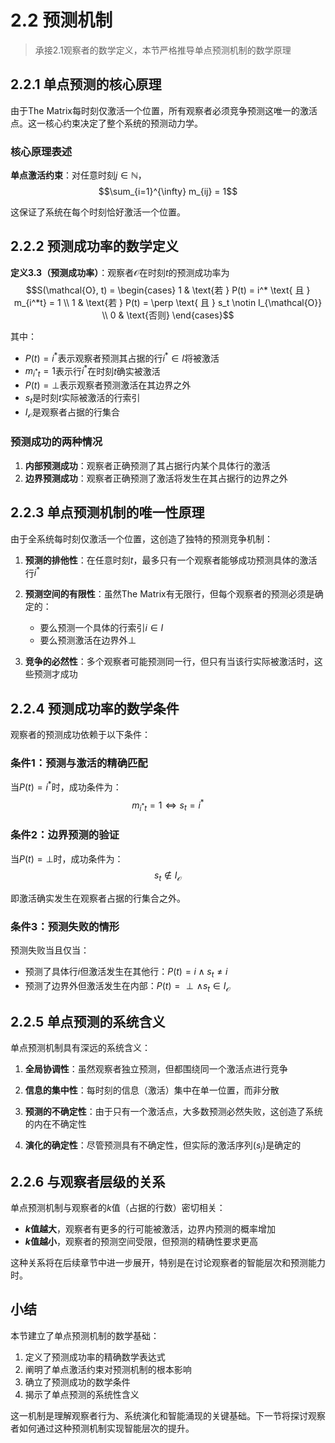 # 2.2 预测机制

> 承接2.1观察者的数学定义，本节严格推导单点预测机制的数学原理

## 2.2.1 单点预测的核心原理

由于The Matrix每时刻仅激活一个位置，所有观察者必须竞争预测这唯一的激活点。这一核心约束决定了整个系统的预测动力学。

### 核心原理表述

**单点激活约束**：对任意时刻$j \in \mathbb{N}$，
$$\sum_{i=1}^{\infty} m_{ij} = 1$$

这保证了系统在每个时刻恰好激活一个位置。

## 2.2.2 预测成功率的数学定义

**定义3.3（预测成功率）**：观察者$\mathcal{O}$在时刻$t$的预测成功率为
$$S(\mathcal{O}, t) = \begin{cases}
1 & \text{若 } P(t) = i^* \text{ 且 } m_{i^*t} = 1 \\
1 & \text{若 } P(t) = \perp \text{ 且 } s_t \notin I_{\mathcal{O}} \\
0 & \text{否则}
\end{cases}$$

其中：
- $P(t) = i^*$表示观察者预测其占据的行$i^* \in I$将被激活
- $m_{i^*t} = 1$表示行$i^*$在时刻$t$确实被激活
- $P(t) = \perp$表示观察者预测激活在其边界之外
- $s_t$是时刻$t$实际被激活的行索引
- $I_{\mathcal{O}}$是观察者占据的行集合

### 预测成功的两种情况

1. **内部预测成功**：观察者正确预测了其占据行内某个具体行的激活
2. **边界预测成功**：观察者正确预测了激活将发生在其占据行的边界之外

## 2.2.3 单点预测机制的唯一性原理

由于全系统每时刻仅激活一个位置，这创造了独特的预测竞争机制：

1. **预测的排他性**：在任意时刻$t$，最多只有一个观察者能够成功预测具体的激活行$i^*$

2. **预测空间的有限性**：虽然The Matrix有无限行，但每个观察者的预测必须是确定的：
   - 要么预测一个具体的行索引$i \in I$
   - 要么预测激活在边界外$\perp$

3. **竞争的必然性**：多个观察者可能预测同一行，但只有当该行实际被激活时，这些预测才成功

## 2.2.4 预测成功率的数学条件

观察者的预测成功依赖于以下条件：

### 条件1：预测与激活的精确匹配
当$P(t) = i^*$时，成功条件为：
$$m_{i^*t} = 1 \iff s_t = i^*$$

### 条件2：边界预测的验证
当$P(t) = \perp$时，成功条件为：
$$s_t \notin I_{\mathcal{O}}$$

即激活确实发生在观察者占据的行集合之外。

### 条件3：预测失败的情形
预测失败当且仅当：
- 预测了具体行$i$但激活发生在其他行：$P(t) = i \land s_t \neq i$
- 预测了边界外但激活发生在内部：$P(t) = \perp \land s_t \in I_{\mathcal{O}}$

## 2.2.5 单点预测的系统含义

单点预测机制具有深远的系统含义：

1. **全局协调性**：虽然观察者独立预测，但都围绕同一个激活点进行竞争

2. **信息的集中性**：每时刻的信息（激活）集中在单一位置，而非分散

3. **预测的不确定性**：由于只有一个激活点，大多数预测必然失败，这创造了系统的内在不确定性

4. **演化的确定性**：尽管预测具有不确定性，但实际的激活序列$(s_j)$是确定的

## 2.2.6 与观察者层级的关系

单点预测机制与观察者的$k$值（占据的行数）密切相关：

- **$k$值越大**，观察者有更多的行可能被激活，边界内预测的概率增加
- **$k$值越小**，观察者的预测空间受限，但预测的精确性要求更高

这种关系将在后续章节中进一步展开，特别是在讨论观察者的智能层次和预测能力时。

## 小结

本节建立了单点预测机制的数学基础：

1. 定义了预测成功率的精确数学表达式
2. 阐明了单点激活约束对预测机制的根本影响
3. 确立了预测成功的数学条件
4. 揭示了单点预测的系统性含义

这一机制是理解观察者行为、系统演化和智能涌现的关键基础。下一节将探讨观察者如何通过这种预测机制实现智能层次的提升。